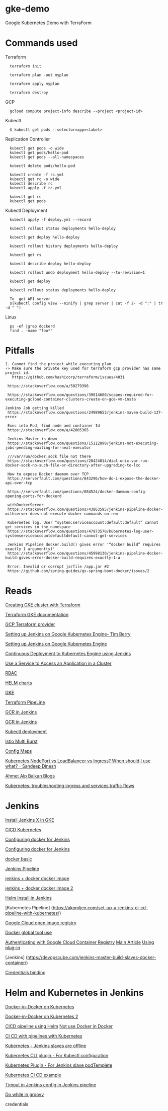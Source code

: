 # gke-demo
Google Kubernetes Demo with TerraForm

# Commands used
  Terraform
  
      terraform init

      terraform plan -out myplan

      terraform apply myplan
      
      terraform destroy

  GCP
      
      gcloud compute project-info describe --project <project-id>
      
  Kubectl
      
      $ kubectl get pods --selector=app=<label>
      
   Replication Controller
      
      kubectl get pods -o wide
      kubectl get pods/hello-pod
      kubectl get pods --all-namespaces

      kubectl delete pods/hello-pod

      kubectl create -f rc.yml
      kubectl get rc -o wide
      kubectl describe rc
      kubectl apply -f rc.yml

      kubectl get rc
      kubectl get pods
      
   Kubectl Deployment
   
      kubectl apply -f deploy.yml --record

      kubectl rollout status deployments hello-deploy

      kubectl get deploy hello-deploy

      kubectl rollout history deployments hello-deploy

      kubectl get rs

      kubectl describe deploy hello-deploy

      kubectl rollout undo deployment hello-deploy --to-revision=1

      kubectl get deploy

      kubectl rollout status deployments hello-deploy
      
      To  get API server 
      $(kubectl config view --minify | grep server | cut -f 2- -d ":" | tr -d " ")
   
  Linux
      
      ps -ef |grep dockerd
      find . -name "foo*"
      
# Pitfalls
    1. Cannot find the project while executing plan
    -> Make sure the private key used for terraform gcp provider has same project id.
       https://github.com/hashicorp/terraform/issues/4031
   
     https://stackoverflow.com/a/50279396
     
     https://stackoverflow.com/questions/39814680/scopes-required-for-executing-gcloud-container-clusters-create-on-gce-vm-insta
    
    Jenkins Job getting killed
     https://stackoverflow.com/questions/24989653/jenkins-maven-build-137-error
     
     Exec into Pod, find node and container Id
     https://stackoverflow.com/a/42805365
     
     Jenkins Master is down
     https://stackoverflow.com/questions/15112890/jenkins-not-executing-jobs-pending-waiting-for-next-executor
     
     ///var/run/docker.sock file not there
     https://stackoverflow.com/questions/28424014/dial-unix-var-run-docker-sock-no-such-file-or-directory-after-upgrading-to-lxc
    
     How to expose Docker daemon over TCP
     https://serverfault.com/questions/843296/how-do-i-expose-the-docker-api-over-tcp
     
     https://serverfault.com/questions/884524/docker-daemon-config-opening-ports-for-dockerd
     
     withDockerServer
     https://stackoverflow.com/questions/43863595/jenkins-pipeline-docker-withserver-does-not-execute-docker-commands-on-rem
     
     Kubernetes log, User “system:serviceaccount:default:default” cannot get services in the namespace
     https://stackoverflow.com/questions/47973570/kubernetes-log-user-systemserviceaccountdefaultdefault-cannot-get-services
     
     Jenkins Pipeline docker.build() gives error '“docker build” requires exactly 1 argument(s)'
     https://stackoverflow.com/questions/45998130/jenkins-pipeline-docker-build-gives-error-docker-build-requires-exactly-1-a
     
     Error: Invalid or corrupt jarfile /app.jar #2
     https://github.com/spring-guides/gs-spring-boot-docker/issues/2

# Reads
[Creating GKE cluster with Terraform](https://medium.com/@timhberry/learn-terraform-by-deploying-a-google-kubernetes-engine-cluster-a29071d9a6c2)

[Terraform GKE documentation](https://www.terraform.io/docs/providers/google/r/container_cluster.html)

[GCP Terraform provider](https://www.terraform.io/docs/providers/google/index.html)

[Setting up Jenkins on Google Kubernetes Engine- Tim Berry](https://medium.com/@timhberry/deploy-jenkins-to-google-kubernetes-engine-with-helm-60e0a4d7de93)

[Setting up Jenkins on Google Kubernetes Engine](https://cloud.google.com/solutions/jenkins-on-kubernetes-engine-tutorial)

[Continuous Deployment to Kubernetes Engine using Jenkins](https://cloud.google.com/solutions/continuous-delivery-jenkins-kubernetes-engine)

[Use a Service to Access an Application in a Cluster](https://kubernetes.io/docs/tasks/access-application-cluster/service-access-application-cluster/)

[RBAC](https://kubernetes.io/docs/reference/access-authn-authz/rbac/)

[HELM charts](https://github.com/helm/charts/tree/master/stable)

[GKE](https://medium.com/@timhberry/deploy-a-highly-available-shared-storage-service-in-google-kubernetes-engine-with-regional-bbc87276c8ea)

[Terraform PipeLine](https://medium.com/@timhberry/terraform-pipelines-in-jenkins-47267129ff06)

[GCR in Jenkins](https://itnext.io/setup-jenkins-with-google-container-registry-2f8d39aaa275)

[GCR in Jenkins](https://medium.com/google-cloud/how-to-push-docker-image-to-google-container-registry-gcr-through-jenkins-job-52b9d5ce9f7f)

[Kubectl deployment](https://cloud.google.com/kubernetes-engine/docs/tutorials/http-balancer)

[Istio Multi Burst](https://codelabs.developers.google.com/codelabs/istio-multi-burst/?source=post_page---------------------------#2)

[Config Maps](https://dzone.com/articles/configuring-spring-boot-on-kubernetes-with-configm)

[Kubernetes NodePort vs LoadBalancer vs Ingress? When should I use what? - Sandeep Dinesh](https://medium.com/google-cloud/kubernetes-nodeport-vs-loadbalancer-vs-ingress-when-should-i-use-what-922f010849e0)

[Ahmet Alp Balkan Blogs](https://medium.com/@ahmetb)

[Kubernetes: troubleshooting ingress and services traffic flows](https://medium.com/@ManagedKube/kubernetes-troubleshooting-ingress-and-services-traffic-flows-547ea867b120)




# Jenkins 
[Install Jenkins X in GKE](https://jenkins-x.io/getting-started/jenkins-x-gke-install-with-bot/)

[CICD  Kubernetes](https://www.linux.com/blog/learn/chapter/Intro-to-Kubernetes/2017/6/set-cicd-pipeline-jenkins-pod-kubernetes-part-2)

[Configuring docker for Jenkins](https://devopscube.com/jenkins-master-build-slaves-docker-container/)

[Configuring docker for Jenkins](https://medium.com/@elisegev/build-create-docker-images-continuously-with-jenkins-b64dc717e8f1)

[docker basic](https://docs.docker.com/articles/basics/)

[Jenkins Pipeline](https://www.youtube.com/watch?v=W-kCSO2YyVE)

[jenkins + docker docker image](https://github.com/shazChaudhry/docker-jenkins.git)

[jenkins + docker docker image 2](https://github.com/cognitiaclaeves/docker-jenkins2-dkr/blob/master/Dockerfile)

[Helm Install in Jenkins](https://github.com/camptocamp/jenkins-lib-helm/blob/master/src/com/camptocamp/Helm.groovy)

[Kubernetes Pipeline] (https://akomljen.com/set-up-a-jenkins-ci-cd-pipeline-with-kubernetes/)

[Google Cloud open image registry](https://console.cloud.google.com/gcr/images/cloud-solutions-images/GLOBAL)

[Docker global tool use](https://support.cloudbees.com/hc/en-us/articles/230922468-Pipeline-I-would-like-to-use-Docker-CLI-inside-of-a-Pipeline-job)

[Authenticating with Google Cloud Container Registry](https://cloud.google.com/container-registry/docs/advanced-authentication)
 [Main Article](https://medium.com/google-cloud/how-to-push-docker-image-to-google-container-registry-gcr-through-jenkins-job-52b9d5ce9f7f)
 [Using plug-in](https://stackoverflow.com/questions/45800883/jenkins-pipeline-build-with-docker-google-registry-and-google-auth-plugin)

[Jenkins] (https://devopscube.com/jenkins-master-build-slaves-docker-container/)

[Credentials binding](https://jenkins.io/doc/pipeline/steps/credentials-binding/)

# Helm and Kubernetes in Jenkins
[Docker-in-Docker on Kubernetes](https://applatix.com/case-docker-docker-kubernetes-part/)

[Docker-in-Docker on Kubernetes 2](https://applatix.com/case-docker-docker-kubernetes-part-2/)

[CICD pipeline using Helm](https://dzone.com/articles/easily-automate-your-cicd-pipeline-with-jenkins-he)
[Not use Docker in Docker](https://jpetazzo.github.io/2015/09/03/do-not-use-docker-in-docker-for-ci/)

[CI CD with pipelines with Kubernetes](https://akomljen.com/set-up-a-jenkins-ci-cd-pipeline-with-kubernetes/)

[Kubernetes - Jenkins slaves are offline](https://stackoverflow.com/questions/38486848/kubernetes-jenkins-plugin-slaves-always-offline)

[Kubernetes CLI plugin - For Kubectl configuration](https://github.com/jenkinsci/kubernetes-cli-plugin/blob/master/README.md)

[Kubernetes Plugin - For Jenkins slave podTemplete](https://github.com/jenkinsci/kubernetes-plugin/tree/master/examples)

[Kubernetes CI CD example](https://akomljen.com/set-up-a-jenkins-ci-cd-pipeline-with-kubernetes/)

[Timout in Jenkins config in Jenkins pipeline](https://stackoverflow.com/questions/38096004/how-to-add-a-timeout-step-to-jenkins-pipeline)

[Do while in groovy](https://stackoverflow.com/questions/20921546/elegant-way-for-do-while-in-groovy)

credentials 
